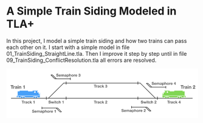 # A Simple Train Siding Modeled in TLA+
In this project, I model a simple train siding and how two trains can pass each other on it. 
I start with a simple model in file 01_TrainSiding_StraightLine.tla. Then I improve it step by step until in file 09_TrainSiding_ConflictResolution.tla all errors are resolved.

![Sketch](./TrainSidings_Sketch.jpeg)
